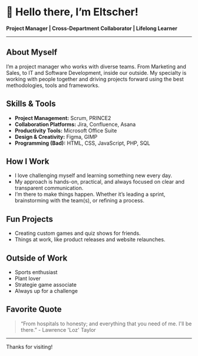 # 👋 Hello there, I’m Eltscher!

**Project Manager | Cross-Department Collaborator | Lifelong Learner**

----------------------------------------------------------------------

## About Myself

I’m a project manager who works with diverse teams. From Marketing and Sales, to IT and Software Development, inside our outside. My specialty is working with people together and driving projects forward using the best methodologies, tools and frameworks.

## Skills & Tools

- **Project Management:** Scrum, PRINCE2
- **Collaboration Platforms:** Jira, Confluence, Asana
- **Productivity Tools:** Microsoft Office Suite
- **Design & Creativity:** Figma, GIMP
- **Programming (Bad):** HTML, CSS, JavaScript, PHP, SQL

## How I Work

- I love challenging myself and learning something new every day.
- My approach is hands-on, practical, and always focused on clear and transparent communication.
- I’m there to make things happen. Whether it’s leading a sprint, brainstorming with the team(s), or refining a process.

## Fun Projects

- Creating custom games and quiz shows for friends.
- Things at work, like product releases and website relaunches.

## Outside of Work

- Sports enthusiast
- Plant lover
- Strategie game associate
- Always up for a challenge
  
## Favorite Quote

> “From hospitals to honesty; and everything that you need of me. I'll be there.” - Lawrence 'Loz' Taylor

----------------------------------------------------------------------

Thanks for visiting!
